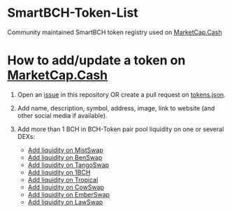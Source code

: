 # SmartBCH-Token-List

Community maintained SmartBCH token registry used on [MarketCap.Cash](https://MarketCap.Cash)

# How to add/update a token on [MarketCap.Cash](https://MarketCap.Cash)
1. Open an [issue](https://github.com/MarketCap-Cash/SmartBCH-Token-List/issues/new/choose) in this repository OR create a pull request on [tokens.json](https://github.com/MarketCap-Cash/SmartBCH-Token-List/blob/main/tokens.json).
2. Add name, description, symbol, address, image, link to website (and other social media if available).
3. Add more than 1 BCH in BCH-Token pair pool liquidity on one or several DEXs:

    - [Add liquidity on MistSwap](https://app.mistswap.fi/pool)
    - [Add liquidity on BenSwap](https://dex.benswap.cash/#/pool)
    - [Add liquidity on TangoSwap](https://tangoswap.cash/pool)
    - [Add liquidity on 1BCH](https://1bch.com/liquidity)
    - [Add liquidity on Tropical](https://exchange.tropical.finance/#/pool)
    - [Add liquidity on CowSwap](https://cowswap.cash/liquidity)
    - [Add liquidity on EmberSwap](https://emberswap.com/exchange/pool)
    - [Add liquidity on LawSwap](https://blockng.money/#/liquidity)
